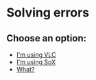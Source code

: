 # Solving errors

## Choose an option:

* [I'm using VLC](vlc.md)
* [I'm using SoX](sox.md)
* [What?](vlc.md)
